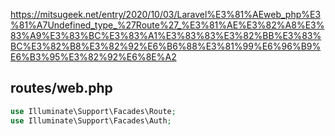 
https://mitsugeek.net/entry/2020/10/03/Laravel%E3%81%AEweb_php%E3%81%A7Undefined_type_%27Route%27_%E3%81%AE%E3%82%A8%E3%83%A9%E3%83%BC%E3%83%A1%E3%83%83%E3%82%BB%E3%83%BC%E3%82%B8%E3%82%92%E6%B6%88%E3%81%99%E6%96%B9%E6%B3%95%E3%82%92%E6%8E%A2


## routes/web.php
```php
use Illuminate\Support\Facades\Route;
use Illuminate\Support\Facades\Auth;
```